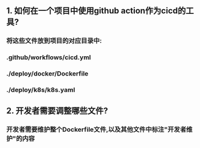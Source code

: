 ## 1. 如何在一个项目中使用github action作为cicd的工具?
### 将这些文件放到项目的对应目录中:
### .github/workflows/cicd.yml
### ./deploy/docker/Dockerfile
### ./deploy/k8s/k8s.yaml
## 2. 开发者需要调整哪些文件?
### 开发者需要维护整个Dockerfile文件,以及其他文件中标注"开发者维护"的内容